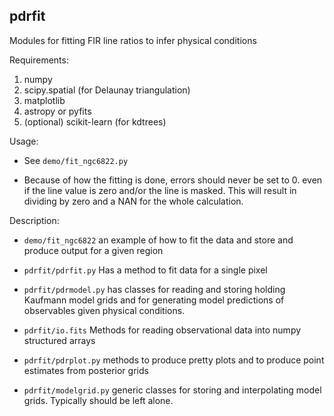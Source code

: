 pdrfit
-

Modules for fitting FIR line ratios to infer physical conditions

Requirements:

1. numpy
2. scipy.spatial (for Delaunay triangulation)
3. matplotlib
4. astropy or pyfits
5. (optional)  scikit-learn (for kdtrees)


Usage:
- See `demo/fit_ngc6822.py`

- Because of how the fitting is done, errors should never be set
  to 0. even if the line value is zero and/or the line is masked.
  This will result in dividing by zero and a NAN for the whole
  calculation.

Description:
- `demo/fit_ngc6822` an example of how to fit the data and store and
  produce output for a given region

- `pdrfit/pdrfit.py` Has a method to fit data for a single pixel

- `pdrfit/pdrmodel.py` has classes for reading and storing holding
Kaufmann model grids and for generating model predictions of
observables given physical conditions. 

- `pdrfit/io.fits` Methods for reading observational data into numpy
  structured arrays

- `pdrfit/pdrplot.py` methods to produce pretty plots and to produce
  point estimates from posterior grids

- `pdrfit/modelgrid.py` generic classes for storing and interpolating
  model grids.  Typically should be left alone.
